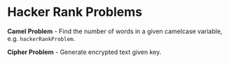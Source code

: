 # Hacker Rank Problems

**Camel Problem** - Find the number of words in a given camelcase variable, e.g. `hackerRankProblem`.

**Cipher Problem** - Generate encrypted text given key.
